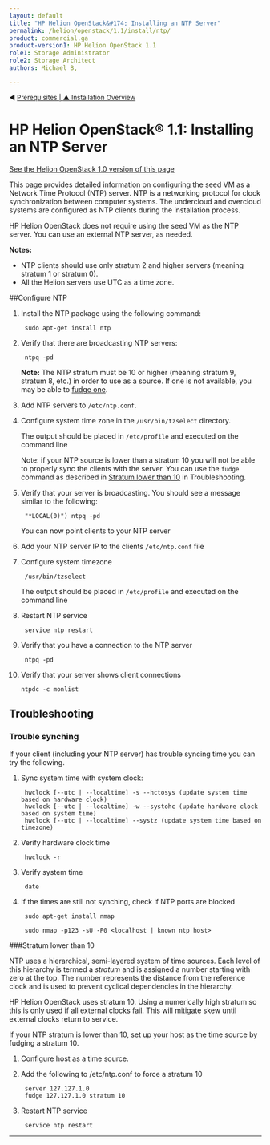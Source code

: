 ```yaml
---
layout: default
title: "HP Helion OpenStack&#174; Installing an NTP Server"
permalink: /helion/openstack/1.1/install/ntp/
product: commercial.ga
product-version1: HP Helion OpenStack 1.1
role1: Storage Administrator
role2: Storage Architect
authors: Michael B, 

---
```

<!--PUBLISHED-->


<script>

function PageRefresh {
onLoad="window.refresh"
}

PageRefresh();

</script>

<p style="font-size: small;"> &#9664; <a href="/helion/openstack/1.1/install/prereqs/#ntp">Prerequisites | <a href="/helion/openstack/1.1/install/overview/"> &#9650; Installation Overview</a> </p> 

# HP Helion OpenStack&#174; 1.1: Installing an NTP Server
[See the Helion OpenStack 1.0 version of this page](/helion/openstack/install/ntp/)

This page provides detailed information on configuring the seed VM as a Network Time Protocol (NTP) server. NTP is a networking protocol for clock synchronization between computer systems. The undercloud and overcloud systems are configured as NTP clients during the installation process.

HP Helion OpenStack does not require using the seed VM as the NTP server. You can use an external NTP server, as needed.

**Notes:** 

* NTP clients should use only stratum 2 and higher servers (meaning stratum 1 or stratum 0).
* All the Helion servers use UTC as a time zone.

##Configure NTP

1. Install the NTP package using the following command:

		sudo apt-get install ntp

2. Verify that there are broadcasting NTP servers:

		ntpq -pd

	**Note:** The NTP stratum must be 10 or higher (meaning stratum 9, stratum 8, etc.) in order to use as a source. If one is not available, you may be able to [fudge one](#fudge).

3. Add NTP servers to `/etc/ntp.conf`.

4. Configure system time zone in the `/usr/bin/tzselect` directory.

	The output should be placed in `/etc/profile` and executed on the command line

	Note: if your NTP source is lower than a stratum 10 you will not be able to properly sync the clients with the server. You can use the `fudge` command as described in [Stratum lower than 10](#fudge) in Troubleshooting.

5. Verify that your server is broadcasting. You should see a message similar to the following: 

		"*LOCAL(0)") ntpq -pd

	You can now point clients to your NTP server

6. Add your NTP server IP to the clients `/etc/ntp.conf` file

7. Configure system timezone

		/usr/bin/tzselect

	The output should be placed in `/etc/profile` and executed on the command line

8. Restart NTP service

		service ntp restart

9. Verify that you have a connection to the NTP server

		ntpq -pd

10. Verify that your server shows client connections

		ntpdc -c monlist

## Troubleshooting ##

### Trouble synching ###

If your client (including your NTP server) has trouble syncing time you can try the following.

1. Sync system time with system clock:

		hwclock [--utc | --localtime] -s --hctosys (update system time based on hardware clock)
		hwclock [--utc | --localtime] -w --systohc (update hardware clock based on system time)
		hwclock [--utc | --localtime] --systz (update system time based on timezone)

2. Verify hardware clock time

		hwclock -r

3. Verify system time

		date

4. If the times are still not synching, check if NTP ports are blocked

		sudo apt-get install nmap

		sudo nmap -p123 -sU -P0 <localhost | known ntp host>

###Stratum lower than 10<a name="fudge"></a>

NTP uses a hierarchical, semi-layered system of time sources. Each level of this hierarchy is termed a *stratum* and is assigned a number starting with zero at the top. The number represents the distance from the reference clock and is used to prevent cyclical dependencies in the hierarchy. 

HP Helion OpenStack uses stratum 10. Using a numerically high stratum so this is only used if all external clocks fail. This will mitigate skew until external clocks return to service.

If your NTP stratum is lower than 10, set up your host as the time source by fudging a stratum 10.

1. Configure host as a time source.

2. Add the following to /etc/ntp.conf to force a stratum 10

		server 127.127.1.0
		fudge 127.127.1.0 stratum 10

3. Restart NTP service

		service ntp restart

----
